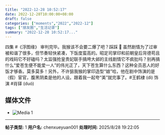```yaml
---
title: "2022-12-28 10:52:17"
date: 2022-12-28T10:00:00+08:00
draft: false
categories: ["moments","2022","2022-12"]
tags: ["朋友圈","生活记录"]
summary: "2022-12-28 10:52:17..."
---
```


四集 #《浮图缘》 审判完毕。我猴该不会要二爆了吧？踩踩 🥹 虽然剧情为了过审被和谐了很多，但节奏轻快紧凑，下饭度蛮高的。昭定司掌印和前朝皇后背德苟且的戏码它不好磕吗？太监强抢皇贵妃联手搞垮大邺的主线剧情它不疯批吗？别再搞什么“爱苍生便不能爱一人”的伟光正了，天下苍生算什么东西？这种全员恶人的好饭才够香。莫多莫多！
​
另外，​不许狙我猴的掌印造型“娘”哈，他在剧中饰演的是（假）宦官，腹黑阴柔是他的人设。跟着我一起夸“美”就完事了。
​
​#王鹤棣 (dì) 饰演 #肖铎 (duó)

## 媒体文件

- ![Media 1](/Moments/photos/2022-12-28/202212281052170.jpg)

---

**帖子类型:** 1
**用户名:** chenxueyuan001
**处理时间:** 2025/8/28 19:22:05